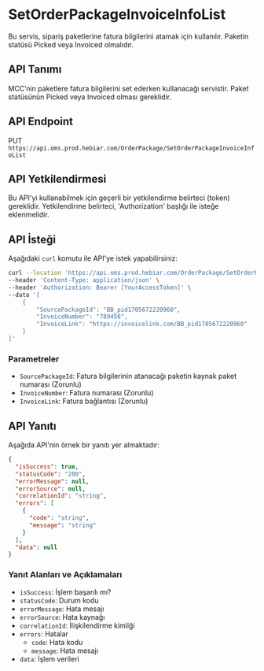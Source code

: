 # SetOrderPackageInvoiceInfoList

Bu servis, sipariş paketlerine fatura bilgilerini atamak için kullanılır. Paketin statüsü Picked veya Invoiced olmalıdır.

## API Tanımı

MCC’nin paketlere fatura bilgilerini set ederken kullanacağı servistir. Paket statüsünün Picked veya Invoiced olması gereklidir.

## API Endpoint

PUT `https://api.oms.prod.hebiar.com/OrderPackage/SetOrderPackageInvoiceInfoList`

## API Yetkilendirmesi

Bu API'yi kullanabilmek için geçerli bir yetkilendirme belirteci (token) gereklidir. Yetkilendirme belirteci, 'Authorization' başlığı ile isteğe eklenmelidir.

## API İsteği

Aşağıdaki `curl` komutu ile API'ye istek yapabilirsiniz:

```bash
curl --location 'https://api.oms.prod.hebiar.com/OrderPackage/SetOrderPackageInvoiceInfoList' \
--header 'Content-Type: application/json' \
--header 'Authorization: Bearer [YourAccessToken]' \
--data '[
    {
        "SourcePackageId": "BB_pid1705672220960",
        "InvoiceNumber": "789456",
        "InvoiceLink": "https://invoicelink.com/BB_pid1705672220960"
    }
]'
```

### Parametreler

- `SourcePackageId`: Fatura bilgilerinin atanacağı paketin kaynak paket numarası (Zorunlu)
- `InvoiceNumber`: Fatura numarası (Zorunlu)
- `InvoiceLink`: Fatura bağlantısı (Zorunlu)

## API Yanıtı

Aşağıda API'nin örnek bir yanıtı yer almaktadır:

```json
{
  "isSuccess": true,
  "statusCode": "200",
  "errorMessage": null,
  "errorSource": null,
  "correlationId": "string",
  "errors": [
    {
      "code": "string",
      "message": "string"
    }
  ],
  "data": null
}
```

### Yanıt Alanları ve Açıklamaları

- `isSuccess`: İşlem başarılı mı?
- `statusCode`: Durum kodu
- `errorMessage`: Hata mesajı
- `errorSource`: Hata kaynağı
- `correlationId`: İlişkilendirme kimliği
- `errors`: Hatalar
  - `code`: Hata kodu
  - `message`: Hata mesajı
- `data`: İşlem verileri
